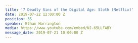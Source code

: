 ```yaml
---
title: '7 Deadly Sins of the Digital Age: Sloth (Netflix)'
date: 2019-07-22 12:00:00 Z
position: 35
speaker: Ethan Harrington
media: https://www.youtube.com/embed/NJ-65LLFABY
message_date: 2019-07-21 10:00:00 Z
---
```


